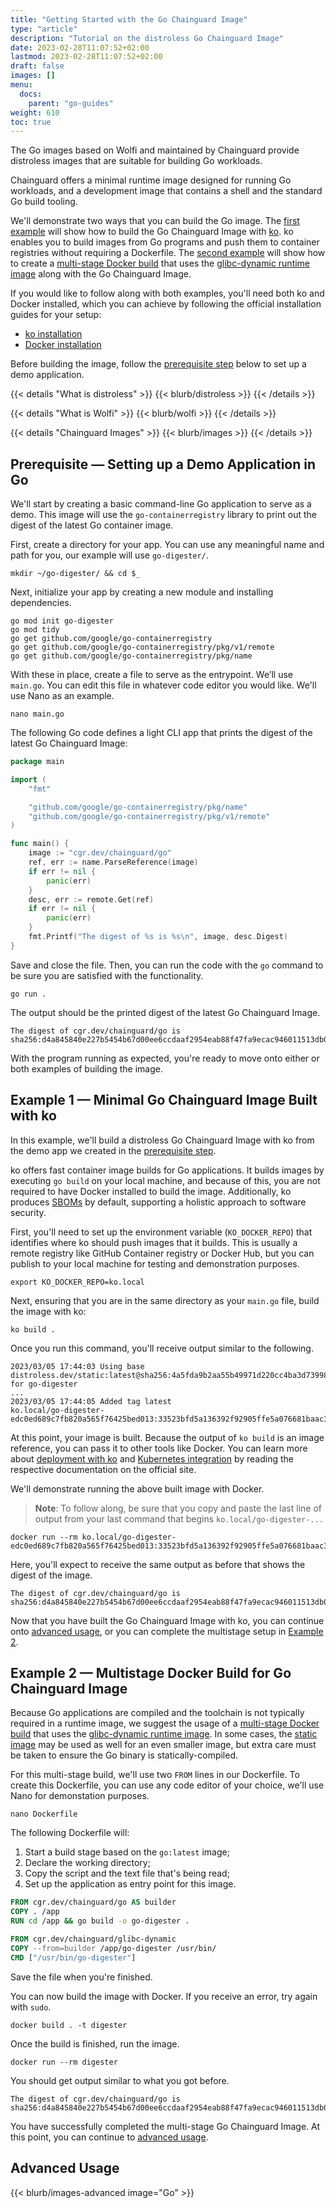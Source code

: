 ```yaml
---
title: "Getting Started with the Go Chainguard Image"
type: "article"
description: "Tutorial on the distroless Go Chainguard Image"
date: 2023-02-28T11:07:52+02:00
lastmod: 2023-02-28T11:07:52+02:00
draft: false
images: []
menu:
  docs:
    parent: "go-guides"
weight: 610
toc: true
---
```


The Go images based on Wolfi and maintained by Chainguard provide distroless images that are suitable for building Go workloads.

Chainguard offers a minimal runtime image designed for running Go workloads, and a development image that contains a shell and the standard Go build tooling. 

We'll demonstrate two ways that you can build the Go image. The [first example](#example-1-minimal-go-chainguard-image-built-with-ko) will show how to build the Go Chainguard Image with [ko](https://ko.build/). ko enables you to build images from Go programs and push them to container registries without requiring a Dockerfile. The [second example](#example-2--multistage-docker-build-for-go-chainguard-image) will show how to create a [multi-stage Docker build](https://docs.docker.com/build/building/multi-stage/) that uses the [glibc-dynamic runtime image](/chainguard/chainguard-images/reference/glibc-dynamic/overview/) along with the Go Chainguard Image.

If you would like to follow along with both examples, you'll need both ko and Docker installed, which you can achieve by following the official installation guides for your setup:

* [ko installation](https://ko.build/install/)
* [Docker installation](https://docs.docker.com/get-docker/)

Before building the image, follow the [prerequisite step](#prerequisite--setting-up-a-demo-application-in-go) below to set up a demo application.

{{< details "What is distroless" >}}
{{< blurb/distroless >}}
{{< /details >}}

{{< details "What is Wolfi" >}}
{{< blurb/wolfi >}}
{{< /details >}}

{{< details "Chainguard Images" >}}
{{< blurb/images >}}
{{< /details >}}

## Prerequisite — Setting up a Demo Application in Go

We'll start by creating a basic command-line Go application to serve as a demo. This image will use the `go-containerregistry` library to print out the digest of the latest Go container image.

First, create a directory for your app. You can use any meaningful name and path for you, our example will use `go-digester/`.

```shell
mkdir ~/go-digester/ && cd $_
```

Next, initialize your app by creating a new module and installing dependencies. 

```shell
go mod init go-digester
go mod tidy
go get github.com/google/go-containerregistry
go get github.com/google/go-containerregistry/pkg/v1/remote
go get github.com/google/go-containerregistry/pkg/name
```

With these in place, create a file to serve as the entrypoint. We’ll use `main.go`. You can edit this file in whatever code editor you would like. We'll use Nano as an example.

```shell
nano main.go
```

The following Go code defines a light CLI app that prints the digest of the latest Go Chainguard Image:

```go
package main

import (
	"fmt"

	"github.com/google/go-containerregistry/pkg/name"
	"github.com/google/go-containerregistry/pkg/v1/remote"
)

func main() {
	image := "cgr.dev/chainguard/go"
	ref, err := name.ParseReference(image)
	if err != nil {
		panic(err)
	}
	desc, err := remote.Get(ref)
	if err != nil {
		panic(err)
	}
	fmt.Printf("The digest of %s is %s\n", image, desc.Digest)
}
```

Save and close the file. Then, you can run the code with the `go` command to be sure you are satisfied with the functionality.

```shell
go run .
```

The output should be the printed digest of the latest Go Chainguard Image.

```
The digest of cgr.dev/chainguard/go is sha256:d4a845840e227b5454b67d00ee6ccdaaf2954eab88f47fa9ecac946011513db0
```

With the program running as expected, you're ready to move onto either or both examples of building the image.

## Example 1 — Minimal Go Chainguard Image Built with ko

In this example, we'll build a distroless Go Chainguard Image with ko from the demo app we created in the [prerequisite step](#prerequisite--setting-up-a-demo-application-in-go). 

ko offers fast container image builds for Go applications. It builds images by executing `go build` on your local machine, and because of this, you are not required to have Docker installed to build the image. Additionally, ko produces [SBOMs](/open-source/sbom/what-is-an-sbom/) by default, supporting a holistic approach to software security.

First, you'll need to set up the environment variable (`KO_DOCKER_REPO`) that identifies where ko should push images that it builds. This is usually a remote registry like GitHub Container registry or Docker Hub, but you can publish to your local machine for testing and demonstration purposes.

```shell
export KO_DOCKER_REPO=ko.local
```

Next, ensuring that you are in the same directory as your `main.go` file, build the image with ko:

```shell
ko build .
```

Once you run this command, you'll receive output similar to the following.

```
2023/03/05 17:44:03 Using base distroless.dev/static:latest@sha256:4a5fda9b2aa55b49971d220cc4ba3d73998084e37e437f23721836112015c2d4 for go-digester
...
2023/03/05 17:44:05 Added tag latest
ko.local/go-digester-edc0ed689c7fb820a565f76425bed013:33523bfd5a136392f92905ffe5a076681baac3060d48c2b9ff2f787a7cc90dfd
```

At this point, your image is built. Because the output of `ko build` is an image reference, you can pass it to other tools like Docker. You can learn more about [deployment with ko](https://ko.build/deployment/) and [Kubernetes integration](https://ko.build/features/k8s/) by reading the respective documentation on the official site.

We'll demonstrate running the above built image with Docker.

> **Note**: To follow along, be sure that you copy and paste the last line of output from your last command that begins `ko.local/go-digester-...`

```shell
docker run --rm ko.local/go-digester-edc0ed689c7fb820a565f76425bed013:33523bfd5a136392f92905ffe5a076681baac3060d48c2b9ff2f787a7cc90dfd
```

Here, you'll expect to receive the same output as before that shows the digest of the image.

```
The digest of cgr.dev/chainguard/go is sha256:d4a845840e227b5454b67d00ee6ccdaaf2954eab88f47fa9ecac946011513db0
```

Now that you have built the Go Chainguard Image with ko, you can continue onto [advanced usage](#advanced-usage), or you can complete the multistage setup in [Example 2](#example-2--multistage-docker-build-for-go-chainguard-image).

## Example 2 — Multistage Docker Build for Go Chainguard Image

Because Go applications are compiled and the toolchain is not typically required in a runtime image, we suggest the usage of a [multi-stage Docker build](https://docs.docker.com/build/building/multi-stage/) that uses the [glibc-dynamic runtime image](/chainguard/chainguard-images/reference/glibc-dynamic/overview/). In some cases, the [static image](/chainguard/chainguard-images/reference/static/overview/) may be used as well for an even smaller image, but extra care must be taken to ensure the Go binary is statically-compiled.

For this multi-stage build, we'll use two `FROM` lines in our Dockerfile. To create this Dockerfile, you can use any code editor of your choice, we'll use Nano for demonstation purposes. 

```shell
nano Dockerfile
```

The following Dockerfile will:

1. Start a build stage based on the `go:latest` image;
2. Declare the working directory;
3. Copy the script and the text file that's being read;
4. Set up the application as entry point for this image.

```Dockerfile
FROM cgr.dev/chainguard/go AS builder
COPY . /app
RUN cd /app && go build -o go-digester .

FROM cgr.dev/chainguard/glibc-dynamic
COPY --from=builder /app/go-digester /usr/bin/
CMD ["/usr/bin/go-digester"]
```

Save the file when you're finished.

You can now build the image with Docker. If you receive an error, try again with `sudo`.

```shell
docker build . -t digester
```

Once the build is finished, run the image.

```shell
docker run --rm digester
```

You should get output similar to what you got before.

```
The digest of cgr.dev/chainguard/go is sha256:d4a845840e227b5454b67d00ee6ccdaaf2954eab88f47fa9ecac946011513db0
```

You have successfully completed the multi-stage Go Chainguard Image. At this point, you can continue to [advanced usage](#advanced-usage).

## Advanced Usage

{{< blurb/images-advanced image="Go" >}}
